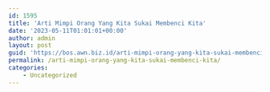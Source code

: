 ```yaml
---
id: 1595
title: 'Arti Mimpi Orang Yang Kita Sukai Membenci Kita'
date: '2023-05-11T01:01:01+00:00'
author: admin
layout: post
guid: 'https://bos.awn.biz.id/arti-mimpi-orang-yang-kita-sukai-membenci-kita/'
permalink: /arti-mimpi-orang-yang-kita-sukai-membenci-kita/
categories:
    - Uncategorized
---
```


